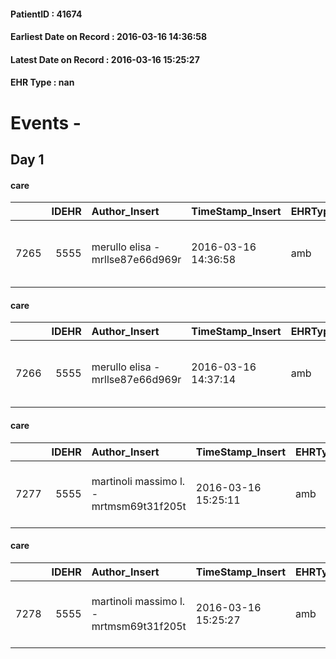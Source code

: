 
#### PatientID : 41674
#### Earliest Date on Record : 2016-03-16 14:36:58
#### Latest Date on Record : 2016-03-16 15:25:27
#### EHR Type : nan

# Events - 

## Day 1

#### care
|      |   IDEHR | Author_Insert                    | TimeStamp_Insert    | EHRType   |   PatientID |   IDGESTIONE_AUSILI |   opt_annulla_consegna | dt_Ric_consegna     | opt_ausilio                             |
|-----:|--------:|:---------------------------------|:--------------------|:----------|------------:|--------------------:|-----------------------:|:--------------------|:----------------------------------------|
| 7265 |    5555 | merullo elisa - mrllse87e66d969r | 2016-03-16 14:36:58 | amb       |       41674 |                7144 |                      0 | 2016-03-16 00:00:00 | antid air mattress with compressor # 16 |

#### care
|      |   IDEHR | Author_Insert                    | TimeStamp_Insert    | EHRType   |   PatientID |   IDGESTIONE_AUSILI |   opt_annulla_consegna | dt_Ric_consegna     | opt_ausilio                                     |
|-----:|--------:|:---------------------------------|:--------------------|:----------|------------:|--------------------:|-----------------------:|:--------------------|:------------------------------------------------|
| 7266 |    5555 | merullo elisa - mrllse87e66d969r | 2016-03-16 14:37:14 | amb       |       41674 |                7145 |                      0 | 2016-03-16 00:00:00 | electronic articulated bed with side rails # 14 |

#### care
|      |   IDEHR | Author_Insert                           | TimeStamp_Insert    | EHRType   |   PatientID |   IDGESTIONE_AUSILI |   ds_ncons |   opt_annulla_consegna | dt_Ric_consegna     | dt_ric_cons_forn    | opt_ausilio                                     |
|-----:|--------:|:----------------------------------------|:--------------------|:----------|------------:|--------------------:|-----------:|-----------------------:|:--------------------|:--------------------|:------------------------------------------------|
| 7277 |    5555 | martinoli massimo l. - mrtmsm69t31f205t | 2016-03-16 15:25:11 | amb       |       41674 |                7156 |      27423 |                      0 | 2016-03-16 00:00:00 | 2016-03-16 00:00:00 | electronic articulated bed with side rails # 14 |

#### care
|      |   IDEHR | Author_Insert                           | TimeStamp_Insert    | EHRType   |   PatientID |   IDGESTIONE_AUSILI |   ds_ncons |   opt_annulla_consegna | dt_Ric_consegna     | dt_ric_cons_forn    | opt_ausilio                             |
|-----:|--------:|:----------------------------------------|:--------------------|:----------|------------:|--------------------:|-----------:|-----------------------:|:--------------------|:--------------------|:----------------------------------------|
| 7278 |    5555 | martinoli massimo l. - mrtmsm69t31f205t | 2016-03-16 15:25:27 | amb       |       41674 |                7157 |      27423 |                      0 | 2016-03-16 00:00:00 | 2016-03-16 00:00:00 | antid air mattress with compressor # 16 |


